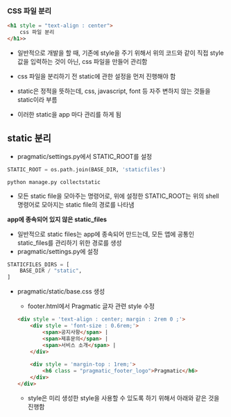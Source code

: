 ### CSS 파일 분리

```html
<h1 style = "text-align : center">
   	css 파일 분리
</h1>>
```

* 일반적으로 개발을 할 때, 기존에 style을 주기 위해서 위의 코드와 같이 직접 style 값을 입력하는 것이 아닌, css 파일을 만들어 관리함 

* css 파일을 분리하기 전 static에 관한 설정을 먼저 진행해야 함
* static은 정적을 뜻하는데, css, javascript, font 등 자주 변하지 않는 것들을 static이라 부름
* 이러한 static을 app 마다 관리를 하게 됨





## static 분리

* pragmatic/settings.py에서 STATIC_ROOT를 설정

```python
STATIC_ROOT = os.path.join(BASE_DIR, 'staticfiles')
```

```shell
python manage.py collectstatic
```

* 모든 static file을 모아주는 명령어로, 위에 설정한 STATIC_ROOT는 위의 shell 명령어로 모아지는 static file의 경로를 나타냄



__app에 종속되어 있지 않은 static_files__

* 일반적으로 static files는 app에 종속되어 만드는데, 모든 앱에 공통인 static_files를 관리하기 위한 경로를 생성
* pragmatic/settings.py에 설정

``` python
STATICFILES_DIRS = [
    BASE_DIR / "static",
]
```

* pragmatic/static/base.css 생성

  * footer.html에서 Pragmatic 글자 관련 style 수정

  ```html
  <div style = 'text-align : center; margin : 2rem 0 ;'>
      <div style = 'font-size : 0.6rem;'>
          <span>공지사항</span> |
          <span>제휴문의</span> |
          <span>서비스 소개</span> |
      </div>
      
      <div style = 'margin-top : 1rem;'>
          <h6 class = "pragmatic_footer_logo">Pragmatic</h6>
      </div>
  </div>
  ```

  * style은 미리 생성한 style을 사용할 수 있도록 하기 위해서 아래와 같은 것을 진행함